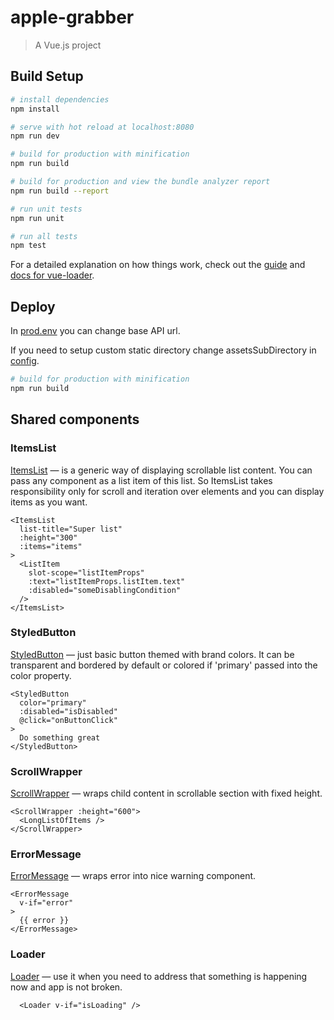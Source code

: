 # apple-grabber

> A Vue.js project

## Build Setup

``` bash
# install dependencies
npm install

# serve with hot reload at localhost:8080
npm run dev

# build for production with minification
npm run build

# build for production and view the bundle analyzer report
npm run build --report

# run unit tests
npm run unit

# run all tests
npm test
```

For a detailed explanation on how things work, check out the [guide](http://vuejs-templates.github.io/webpack/) and [docs for vue-loader](http://vuejs.github.io/vue-loader).

## Deploy

In [prod.env](/config/prod.env.js) you can change base API url.

If you need to setup custom static directory change assetsSubDirectory in [config](/config/index.js).

``` bash
# build for production with minification
npm run build
```

## Shared components

### ItemsList

[ItemsList](/src/components/ItemsList.vue) — is a generic way of displaying scrollable list content.
You can pass any component as a list item of this list. So ItemsList takes responsibility only for scroll and iteration over elements and you can display items as you want.

```
<ItemsList
  list-title="Super list"
  :height="300"
  :items="items"
>
  <ListItem
    slot-scope="listItemProps"
    :text="listItemProps.listItem.text"
    :disabled="someDisablingCondition"
  />
</ItemsList>
```

### StyledButton

[StyledButton](/src/components/StyledButton.vue) — just basic button themed with brand colors. It can be transparent and bordered by default or colored if 'primary' passed into the color property.

```
<StyledButton
  color="primary"
  :disabled="isDisabled"
  @click="onButtonClick"
>
  Do something great
</StyledButton>
```

### ScrollWrapper
[ScrollWrapper](/src/components/ScrollWrapper.vue) — wraps child content in scrollable section with fixed height.

```
<ScrollWrapper :height="600">
  <LongListOfItems />
</ScrollWrapper>
```

### ErrorMessage
[ErrorMessage](/src/components/ErrorMessage.vue) — wraps error into nice warning component.

```
<ErrorMessage
  v-if="error"
>
  {{ error }}
</ErrorMessage>
```

### Loader
[Loader](/src/components/ErrorMessage.vue) — use it when you need to address that something is happening now and app is not broken.

```
  <Loader v-if="isLoading" />
```
